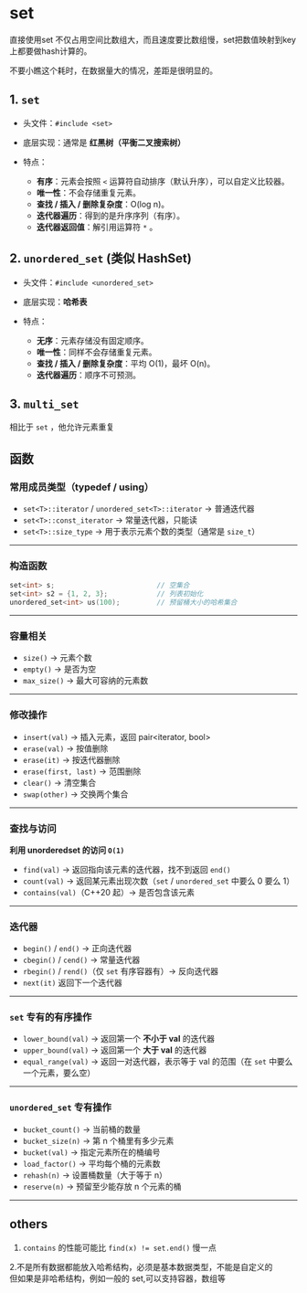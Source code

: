 # set
直接使用set 不仅占用空间比数组大，而且速度要比数组慢，set把数值映射到key上都要做hash计算的。

不要小瞧这个耗时，在数据量大的情况，差距是很明显的。

## 1. `set`

* 头文件：`#include <set>`
* 底层实现：通常是 **红黑树（平衡二叉搜索树）**
* 特点：

  * **有序**：元素会按照 `<` 运算符自动排序（默认升序），可以自定义比较器。
  * **唯一性**：不会存储重复元素。
  * **查找 / 插入 / 删除复杂度**：O(log n)。
  * **迭代器遍历**：得到的是升序序列（有序）。
   * **迭代器返回值**：解引用运算符  `*` 。






## 2. `unordered_set` (类似 HashSet)

* 头文件：`#include <unordered_set>`
* 底层实现：**哈希表**
* 特点：

  * **无序**：元素存储没有固定顺序。
  * **唯一性**：同样不会存储重复元素。
  * **查找 / 插入 / 删除复杂度**：平均 O(1)，最坏 O(n)。
  * **迭代器遍历**：顺序不可预测。


## 3. `multi_set`
相比于 `set` ，他允许元素重复



## 函数
### 常用成员类型（typedef / using）

* `set<T>::iterator` / `unordered_set<T>::iterator`
  → 普通迭代器
* `set<T>::const_iterator`
  → 常量迭代器，只能读
* `set<T>::size_type`
  → 用于表示元素个数的类型（通常是 `size_t`）

---

### 构造函数

```cpp
set<int> s;                         // 空集合
set<int> s2 = {1, 2, 3};            // 列表初始化
unordered_set<int> us(100);         // 预留桶大小的哈希集合
```

---

###  容量相关

* `size()` → 元素个数
* `empty()` → 是否为空
* `max_size()` → 最大可容纳的元素数

---

###  修改操作

* `insert(val)` → 插入元素，返回 pair\<iterator, bool>
* `erase(val)` → 按值删除
* `erase(it)` → 按迭代器删除
* `erase(first, last)` → 范围删除
* `clear()` → 清空集合
* `swap(other)` → 交换两个集合

---

###  查找与访问
**利用 unorderedset 的访问 `O(1)`**

* `find(val)` → 返回指向该元素的迭代器，找不到返回 `end()`
* `count(val)` → 返回某元素出现次数（`set` / `unordered_set` 中要么 0 要么 1）
* `contains(val)`（C++20 起）→ 是否包含该元素

---

### 迭代器

* `begin()` / `end()` → 正向迭代器
* `cbegin()` / `cend()` → 常量迭代器
* `rbegin()` / `rend()`（仅 `set` 有序容器有）→ 反向迭代器
* `next(it)` 返回下一个迭代器

---

###  `set` 专有的有序操作

* `lower_bound(val)` → 返回第一个 **不小于 val** 的迭代器
* `upper_bound(val)` → 返回第一个 **大于 val** 的迭代器
* `equal_range(val)` → 返回一对迭代器，表示等于 val 的范围（在 `set` 中要么一个元素，要么空）

---

### `unordered_set` 专有操作

* `bucket_count()` → 当前桶的数量
* `bucket_size(n)` → 第 n 个桶里有多少元素
* `bucket(val)` → 指定元素所在的桶编号
* `load_factor()` → 平均每个桶的元素数
* `rehash(n)` → 设置桶数量（大于等于 n）
* `reserve(n)` → 预留至少能存放 n 个元素的桶

---
## others
1. `contains` 的性能可能比 `find(x) != set.end()` 慢一点

2.不是所有数据都能放入哈希结构，必须是基本数据类型，不能是自定义的  
但如果是非哈希结构，例如一般的 set,可以支持容器，数组等





